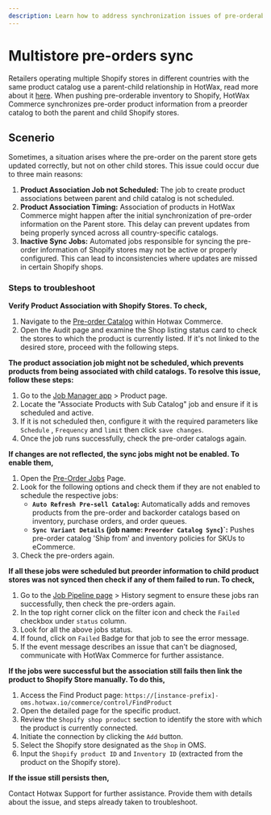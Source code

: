 ```yaml
---
description: Learn how to address synchronization issues of pre-orderable inventory between parent and child Shopify stores using HotWax Commerce. 
---
```


# Multistore pre-orders sync 

Retailers operating multiple Shopify stores in different countries with the same product catalog use a parent-child relationship in HotWax, read more about it [here](https://docs.hotwax.co/documents/v/retail-operations/products/products#sync-products-to-multiple-shopify-shop). 
When pushing pre-orderable inventory to Shopify, HotWax Commerce synchronizes pre-order product information from a preorder catalog to both the parent and child Shopify stores.

## Scenerio

Sometimes, a situation arises where the pre-order on the parent store gets updated correctly, but not on other child stores. This issue could occur due to three main reasons:

1. **Product Association Job not Scheduled:** The job to create product associations between parent and child catalog is not scheduled.
2. **Product Association Timing:** Association of products in HotWax Commerce might happen after the initial synchronization of pre-order information on the Parent store. This delay can prevent updates from being properly synced across all country-specific catalogs.
3. **Inactive Sync Jobs:** Automated jobs responsible for syncing the pre-order information of Shopify stores may not be active or properly configured. This can lead to inconsistencies where updates are missed in certain Shopify shops.

### Steps to troubleshoot

**Verify Product Association with Shopify Stores. To check,**

1. Navigate to the [Pre-order Catalog](https://preorder.hotwax.io/catalog) within Hotwax Commerce.
2. Open the Audit page and examine the Shop listing status card to check the stores to which the product is currently listed. If it's not linked to the desired store, proceed with the following steps.

**The product association job might not be scheduled, which prevents products from being associated with child catalogs. To resolve this issue, follow these steps:**

1. Go to the [Job Manager app](https://job-manager.hotwax.io/) > Product page.
2. Locate the "Associate Products with Sub Catalog" job and ensure if it is scheduled and active.
3. If it is not scheduled then, configure it with the required parameters like `Schedule` , `Frequency` and `limit` then click `save changes`.
4. Once the job runs successfully, check the pre-order catalogs again.

**If changes are not reflected, the sync jobs might not be enabled. To enable them,**

1. Open the [Pre-Order Jobs](https://job-manager.hotwax.io/pre-order) Page.
2. Look for the following options and check them if they are not enabled to schedule the respective jobs:
   - **`Auto Refresh Pre-sell Catalog`:** Automatically adds and removes products from the pre-order and backorder catalogs based on inventory, purchase orders, and order queues.
   - **`Sync Variant Details` (job name: `Preorder Catalog Sync`)`:** Pushes pre-order catalog 'Ship from' and inventory policies for SKUs to eCommerce.
3. Check the pre-orders again.

**If all these jobs were scheduled but preorder information to child product stores was not synced then check if any of them failed to run. To check,**

1. Go to the [Job Pipeline page](https://job-manager.hotwax.io/pipeline) > History segment to ensure these jobs ran successfully, then check the pre-orders again.
2. In the top right corner click on the filter icon and check the `Failed` checkbox under `status` column.
3. Look for all the above jobs status.
4. If found, click on `Failed` Badge for that job to see the error message.
5. If the event message describes an issue that can't be diagnosed, communicate with HotWax Commerce for further assistance.

**If the jobs were successful but the association still fails then link the product to Shopify Store manually. To do this,**

1. Access the Find Product page: `https://[instance-prefix]-oms.hotwax.io/commerce/control/FindProduct`
2. Open the detailed page for the specific product.
3. Review the `Shopify shop product` section to identify the store with which the product is currently connected.
4. Initiate the connection by clicking the `Add` button.
5. Select the Shopify store designated as the `Shop` in OMS.
6. Input the `Shopify product ID` and `Inventory ID` (extracted from the product on the Shopify store).

**If the issue still persists then,**

Contact Hotwax Support for further assistance. Provide them with details about the issue, and steps already taken to troubleshoot.

